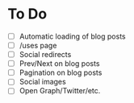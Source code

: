 # To Do

- [ ] Automatic loading of blog posts
- [ ] /uses page
- [ ] Social redirects
- [ ] Prev/Next on blog posts
- [ ] Pagination on blog posts
- [ ] Social images
- [ ] Open Graph/Twitter/etc.
